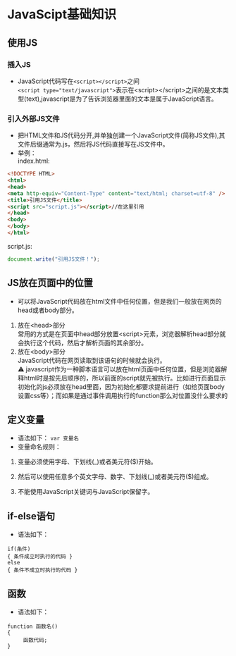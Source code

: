 # JavaScipt基础知识

## 使用JS
### 插入JS
* JavaScript代码写在```<script></script>```之间  
```<script type="text/javascript">```表示在&#60;script&#62;&#60;/script&#62;之间的是文本类型(text),javascript是为了告诉浏览器里面的文本是属于JavaScript语言。
### 引入外部JS文件
* 把HTML文件和JS代码分开,并单独创建一个JavaScript文件(简称JS文件),其文件后缀通常为.js，然后将JS代码直接写在JS文件中。
* 举例：  
index.html:
```html
<!DOCTYPE HTML>
<html>
<head>
<meta http-equiv="Content-Type" content="text/html; charset=utf-8" />
<title>引用JS文件</title>
<script src="script.js"></script>//在这里引用
</head>
<body>
</body>
</html>
```
script.js:
```javascript
document.write("引用JS文件！");
```


## JS放在页面中的位置
* 可以将JavaScript代码放在html文件中任何位置，但是我们一般放在网页的head或者body部分。  
1. 放在&#60;head&#62;部分  
常用的方式是在页面中head部分放置&#60;script&#62;元素，浏览器解析head部分就会执行这个代码，然后才解析页面的其余部分。
2. 放在&#60;body&#62;部分  
JavaScript代码在网页读取到该语句的时候就会执行。  
⚠️ javascript作为一种脚本语言可以放在html页面中任何位置，但是浏览器解释html时是按先后顺序的，所以前面的script就先被执行。比如进行页面显示初始化的js必须放在head里面，因为初始化都要求提前进行（如给页面body设置css等）；而如果是通过事件调用执行的function那么对位置没什么要求的


## 定义变量
* 语法如下：
```var 变量名   ```
* 变量命名规则：
1. 变量必须使用字母、下划线(_)或者美元符($)开始。

2. 然后可以使用任意多个英文字母、数字、下划线(_)或者美元符($)组成。

3. 不能使用JavaScript关键词与JavaScript保留字。


## if-else语句
* 语法如下：
```
if(条件)
{ 条件成立时执行的代码 }
else
{ 条件不成立时执行的代码 }
```


## 函数
* 语法如下：
```
function 函数名()
{
     函数代码;
}
```